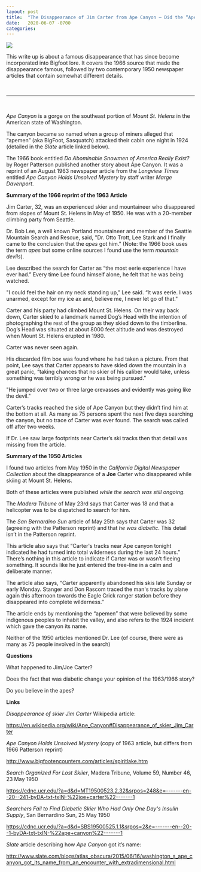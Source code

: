```yaml
---
layout: post
title:  "The Disappearance of Jim Carter from Ape Canyon – Did the “Apes” Really Get Him?"
date:   2020-06-07 -0700
categories:
---
```

![](/mysteries/images/MountSaintHelensDogsHead.jpg)


This write up is about a famous disappearance that has since become incorporated into Bigfoot lore.  It covers the 1966 source that made the disappearance famous, followed by two contemporary 1950 newspaper articles that contain somewhat different details.

<br>

----

<br>

*Ape Canyon* is a gorge on the southeast portion of *Mount St. Helens* in the American state of Washington.


The canyon became so named when a group of miners alleged that “apemen” (aka BigFoot, Sasquatch) attacked their cabin one night in 1924 (detailed in the *Slate* article linked below).


The 1966 book entitled *Do Abominable Snowmen of America Really Exist?* by Roger Patterson published another story about Ape Canyon.  It was a reprint of an August 1963 newspaper article from the *Longview Times* entitled *Ape Canyon Holds Unsolved Mystery* by staff writer *Marge Davenport*.


**Summary of the 1966 reprint of the 1963 Article**


Jim Carter, 32, was an experienced skier and mountaineer who disappeared from slopes of Mount St. Helens in May of 1950.  He was with a 20-member climbing party from Seattle.


Dr. Bob Lee, a well known Portland mountaineer and member of the Seattle Mountain Search and Rescue, said, "Dr. Otto Trott, Lee Stark and I finally came to the conclusion that the *apes* got him." (Note: the 1966 book uses the term *apes* but some online sources I found use the term *mountain devils*).


Lee described the search for Carter as “the most eerie experience I have ever had.”  Every time Lee found himself alone, he felt that he was being watched.


"I could feel the hair on my neck standing up,” Lee said.  “It was eerie. I was unarmed, except for my ice ax and, believe me, I never let go of that."


Carter and his party had climbed Mount St. Helens.  On their way back down, Carter skied to a landmark named Dog’s Head with the intention of photographing the rest of the group as they skied down to the timberline.  Dog’s Head was situated at about 8000 feet altitude and was destroyed when Mount St. Helens erupted in 1980.


Carter was never seen again.


His discarded film box was found where he had taken a picture.  From that point, Lee says that Carter appears to have skied down the mountain in a great panic, “taking chances that no skier of his caliber would take, unless something was terribly wrong or he was being pursued.”


"He jumped over two or three large crevasses and evidently was going like the devil."


Carter’s tracks reached the side of Ape Canyon but they didn’t find him at the bottom at all.  As many as 75 persons spent the next five days searching the canyon, but no trace of Carter was ever found.  The search was called off after two weeks.


If Dr. Lee saw large footprints near Carter’s ski tracks then that detail was missing from the article.






**Summary of the 1950 Articles**


I found two articles from May 1950 in the *California Digital Newspaper Collection* about the disappearance of a **Joe** Carter who disappeared while skiing at Mount St. Helens.


Both of these articles were published *while the search was still ongoing.*


The *Madera Tribune* of May 23rd says that Carter was 18 and that a helicopter was to be dispatched to search for him.


The *San Bernardino Sun* article of May 25th says that Carter was 32 (agreeing with the Patterson reprint) and that *he was diabetic*.  This detail isn’t in the Patterson reprint.


This article also says that “Carter's tracks near Ape canyon tonight indicated he had turned into total wilderness during the last 24 hours.”  There’s nothing in this article to indicate if Carter was or wasn’t fleeing something.  It sounds like he just entered the tree-line in a calm and deliberate manner.


The article also says, “Carter apparently abandoned his skis late Sunday or early Monday. Stanger and Don Rascom traced the man's tracks by plane again this afternoon towards the Eagle Crick ranger station before they disappeared into complete wilderness.”


The article ends by mentioning the “apemen” that were believed by some indigenous peoples to inhabit the valley, and also refers to the 1924 incident which gave the canyon its name.


Neither of the 1950 articles mentioned Dr. Lee (of course, there were as many as 75 people involved in the search)


**Questions**

What happened to Jim/Joe Carter?

Does the fact that was diabetic change your opinion of the 1963/1966 story?

Do you believe in the apes?


**Links**


*Disappearance of skier Jim Carter* Wikipedia article:

<https://en.wikipedia.org/wiki/Ape_Canyon#Disappearance_of_skier_Jim_Carter>


*Ape Canyon Holds Unsolved Mystery* (copy of 1963 article, but differs from 1966 Patterson reprint)

<http://www.bigfootencounters.com/articles/spiritlake.htm>


*Search Organized For Lost Skiier*, Madera Tribune, Volume 59, Number 46, 23 May 1950

<https://cdnc.ucr.edu/?a=d&d=MT19500523.2.32&srpos=248&e=-------en--20--241-byDA-txt-txIN-%22joe+carter%22-------1>


*Searchers Fail to Find Diabetic Skier Who Had Only One Day's Insulin Supply*, San Bernardino Sun, 25 May 1950

<https://cdnc.ucr.edu/?a=d&d=SBS19500525.1.1&srpos=2&e=-------en--20--1-byDA-txt-txIN-%22ape+canyon%22-------1>


*Slate* article describing how *Ape Canyon* got it’s name:

<http://www.slate.com/blogs/atlas_obscura/2015/06/16/washington_s_ape_canyon_got_its_name_from_an_encounter_with_extradimensional.html>
